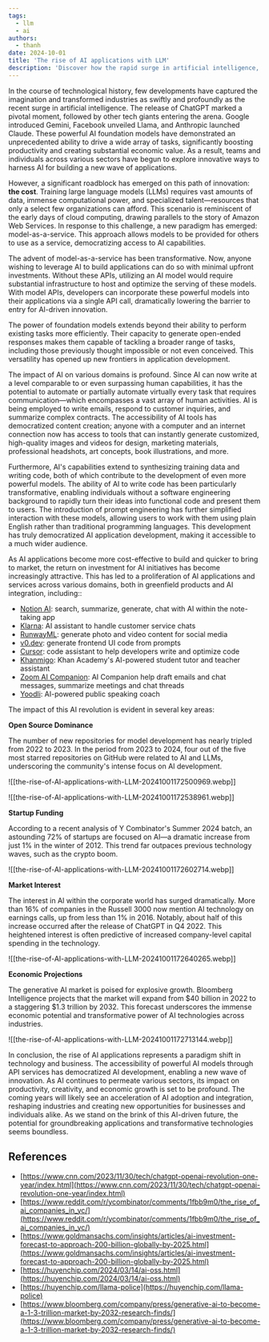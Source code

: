 ```yaml
---
tags:
  - llm
  - ai
authors:
  - thanh
date: 2024-10-01
title: 'The rise of AI applications with LLM'
description: 'Discover how the rapid surge in artificial intelligence, led by models like ChatGPT, Claude, and Gemini, is reshaping industries and democratizing AI development. This article explores the rise of model-as-a-service, the economic impact of AI, and how accessible APIs are transforming productivity, creativity, and innovation across sectors.'
---
```


In the course of technological history, few developments have captured the imagination and transformed industries as swiftly and profoundly as the recent surge in artificial intelligence. The release of ChatGPT marked a pivotal moment, followed by other tech giants entering the arena. Google introduced Gemini, Facebook unveiled Llama, and Anthropic launched Claude. These powerful AI foundation models have demonstrated an unprecedented ability to drive a wide array of tasks, significantly boosting productivity and creating substantial economic value. As a result, teams and individuals across various sectors have begun to explore innovative ways to harness AI for building a new wave of applications.

However, a significant roadblock has emerged on this path of innovation: **the cost**. Training large language models (LLMs) requires vast amounts of data, immense computational power, and specialized talent—resources that only a select few organizations can afford. This scenario is reminiscent of the early days of cloud computing, drawing parallels to the story of Amazon Web Services. In response to this challenge, a new paradigm has emerged: model-as-a-service. This approach allows models to be provided for others to use as a service, democratizing access to AI capabilities.

The advent of model-as-a-service has been transformative. Now, anyone wishing to leverage AI to build applications can do so with minimal upfront investments. Without these APIs, utilizing an AI model would require substantial infrastructure to host and optimize the serving of these models. With model APIs, developers can incorporate these powerful models into their applications via a single API call, dramatically lowering the barrier to entry for AI-driven innovation.

The power of foundation models extends beyond their ability to perform existing tasks more efficiently. Their capacity to generate open-ended responses makes them capable of tackling a broader range of tasks, including those previously thought impossible or not even conceived. This versatility has opened up new frontiers in application development.

The impact of AI on various domains is profound. Since AI can now write at a level comparable to or even surpassing human capabilities, it has the potential to automate or partially automate virtually every task that requires communication—which encompasses a vast array of human activities. AI is being employed to write emails, respond to customer inquiries, and summarize complex contracts. The accessibility of AI tools has democratized content creation; anyone with a computer and an internet connection now has access to tools that can instantly generate customized, high-quality images and videos for design, marketing materials, professional headshots, art concepts, book illustrations, and more.

Furthermore, AI's capabilities extend to synthesizing training data and writing code, both of which contribute to the development of even more powerful models. The ability of AI to write code has been particularly transformative, enabling individuals without a software engineering background to rapidly turn their ideas into functional code and present them to users. The introduction of prompt engineering has further simplified interaction with these models, allowing users to work with them using plain English rather than traditional programming languages. This development has truly democratized AI application development, making it accessible to a much wider audience.

As AI applications become more cost-effective to build and quicker to bring to market, the return on investment for AI initiatives has become increasingly attractive. This has led to a proliferation of AI applications and services across various domains, both in greenfield products and AI integration, including::

- [Notion AI](https://www.notion.so/product/ai): search, summarize, generate, chat with AI within the note-taking app
- [Klarna](https://www.klarna.com/international/press/klarna-ai-assistant-handles-two-thirds-of-customer-service-chats-in-its-first-month/): AI assistant to handle customer service chats
- [RunwayML](https://runwayml.com/): generate photo and video content for social media
- [v0.dev](https://v0.dev): generate frontend UI code from prompts
- [Cursor](https://www.cursor.com/): code assistant to help developers write and optimize code
- [Khanmigo](https://www.khanmigo.ai/): Khan Academy's AI-powered student tutor and teacher assistant
- [Zoom AI Companion](https://www.zoom.com/en/ai-assistant/): AI Companion help draft emails and chat messages, summarize meetings and chat threads
- [Yoodli](https://yoodli.ai/): AI-powered public speaking coach

The impact of this AI revolution is evident in several key areas:

**Open Source Dominance**

The number of new repositories for model development has nearly tripled from 2022 to 2023. In the period from 2023 to 2024, four out of the five most starred repositories on GitHub were related to AI and LLMs, underscoring the community's intense focus on AI development.

![[the-rise-of-AI-applications-with-LLM-20241001172500969.webp]]

![[the-rise-of-AI-applications-with-LLM-20241001172538961.webp]]

**Startup Funding**

According to a recent analysis of Y Combinator's Summer 2024 batch, an astounding 72% of startups are focused on AI—a dramatic increase from just 1% in the winter of 2012. This trend far outpaces previous technology waves, such as the crypto boom.

![[the-rise-of-AI-applications-with-LLM-20241001172602714.webp]]

**Market Interest**

The interest in AI within the corporate world has surged dramatically. More than 16% of companies in the Russell 3000 now mention AI technology on earnings calls, up from less than 1% in 2016. Notably, about half of this increase occurred after the release of ChatGPT in Q4 2022. This heightened interest is often predictive of increased company-level capital spending in the technology.

![[the-rise-of-AI-applications-with-LLM-20241001172640265.webp]]

**Economic Projections**

The generative AI market is poised for explosive growth. Bloomberg Intelligence projects that the market will expand from $40 billion in 2022 to a staggering $1.3 trillion by 2032. This forecast underscores the immense economic potential and transformative power of AI technologies across industries.

![[the-rise-of-AI-applications-with-LLM-20241001172713144.webp]]

In conclusion, the rise of AI applications represents a paradigm shift in technology and business. The accessibility of powerful AI models through API services has democratized AI development, enabling a new wave of innovation. As AI continues to permeate various sectors, its impact on productivity, creativity, and economic growth is set to be profound. The coming years will likely see an acceleration of AI adoption and integration, reshaping industries and creating new opportunities for businesses and individuals alike. As we stand on the brink of this AI-driven future, the potential for groundbreaking applications and transformative technologies seems boundless.

## References

- [https://www.cnn.com/2023/11/30/tech/chatgpt-openai-revolution-one-year/index.html](https://www.cnn.com/2023/11/30/tech/chatgpt-openai-revolution-one-year/index.html)
- [https://www.reddit.com/r/ycombinator/comments/1fbb9m0/the_rise_of_ai_companies_in_yc/](https://www.reddit.com/r/ycombinator/comments/1fbb9m0/the_rise_of_ai_companies_in_yc/)
- [https://www.goldmansachs.com/insights/articles/ai-investment-forecast-to-approach-200-billion-globally-by-2025.html](https://www.goldmansachs.com/insights/articles/ai-investment-forecast-to-approach-200-billion-globally-by-2025.html)
- [https://huyenchip.com/2024/03/14/ai-oss.html](https://huyenchip.com/2024/03/14/ai-oss.html)
- [https://huyenchip.com/llama-police](https://huyenchip.com/llama-police)
- [https://www.bloomberg.com/company/press/generative-ai-to-become-a-1-3-trillion-market-by-2032-research-finds/](https://www.bloomberg.com/company/press/generative-ai-to-become-a-1-3-trillion-market-by-2032-research-finds/)
